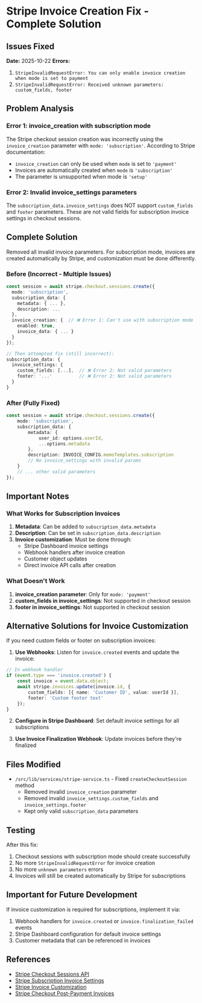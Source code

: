 # Stripe Invoice Creation Fix - Complete Solution

## Issues Fixed

**Date:** 2025-10-22
**Errors:**

1. `StripeInvalidRequestError: You can only enable invoice creation when mode is set to payment`
2. `StripeInvalidRequestError: Received unknown parameters: custom_fields, footer`

## Problem Analysis

### Error 1: invoice_creation with subscription mode

The Stripe checkout session creation was incorrectly using the `invoice_creation` parameter with `mode: 'subscription'`. According to Stripe documentation:

- `invoice_creation` can only be used when `mode` is set to `'payment'`
- Invoices are automatically created when `mode` is `'subscription'`
- The parameter is unsupported when mode is `'setup'`

### Error 2: Invalid invoice_settings parameters

The `subscription_data.invoice_settings` does NOT support `custom_fields` and `footer` parameters. These are not valid fields for subscription invoice settings in checkout sessions.

## Complete Solution

Removed all invalid invoice parameters. For subscription mode, invoices are created automatically by Stripe, and customization must be done differently.

### Before (Incorrect - Multiple Issues)

```typescript
const session = await stripe.checkout.sessions.create({
  mode: 'subscription',
  subscription_data: {
    metadata: { ... },
    description: ...
  },
  invoice_creation: {  // ❌ Error 1: Can't use with subscription mode
    enabled: true,
    invoice_data: { ... }
  }
});

// Then attempted fix (still incorrect):
subscription_data: {
  invoice_settings: {
    custom_fields: [...],  // ❌ Error 2: Not valid parameters
    footer: '...'          // ❌ Error 2: Not valid parameters
  }
}
```

### After (Fully Fixed)

```typescript
const session = await stripe.checkout.sessions.create({
	mode: 'subscription',
	subscription_data: {
		metadata: {
			user_id: options.userId,
			...options.metadata
		},
		description: INVOICE_CONFIG.memoTemplates.subscription
		// No invoice_settings with invalid params
	}
	// ... other valid parameters
});
```

## Important Notes

### What Works for Subscription Invoices

1. **Metadata**: Can be added to `subscription_data.metadata`
2. **Description**: Can be set in `subscription_data.description`
3. **Invoice customization**: Must be done through:
    - Stripe Dashboard invoice settings
    - Webhook handlers after invoice creation
    - Customer object updates
    - Direct invoice API calls after creation

### What Doesn't Work

1. **invoice_creation parameter**: Only for `mode: 'payment'`
2. **custom_fields in invoice_settings**: Not supported in checkout session
3. **footer in invoice_settings**: Not supported in checkout session

## Alternative Solutions for Invoice Customization

If you need custom fields or footer on subscription invoices:

1. **Use Webhooks**: Listen for `invoice.created` events and update the invoice:

```typescript
// In webhook handler
if (event.type === 'invoice.created') {
	const invoice = event.data.object;
	await stripe.invoices.update(invoice.id, {
		custom_fields: [{ name: 'Customer ID', value: userId }],
		footer: 'Custom footer text'
	});
}
```

2. **Configure in Stripe Dashboard**: Set default invoice settings for all subscriptions

3. **Use Invoice Finalization Webhook**: Update invoices before they're finalized

## Files Modified

- `/src/lib/services/stripe-service.ts` - Fixed `createCheckoutSession` method
    - Removed invalid `invoice_creation` parameter
    - Removed invalid `invoice_settings.custom_fields` and `invoice_settings.footer`
    - Kept only valid `subscription_data` parameters

## Testing

After this fix:

1. Checkout sessions with subscription mode should create successfully
2. No more `StripeInvalidRequestError` for invoice creation
3. No more `unknown parameters` errors
4. Invoices will still be created automatically by Stripe for subscriptions

## Important for Future Development

If invoice customization is required for subscriptions, implement it via:

1. Webhook handlers for `invoice.created` or `invoice.finalization_failed` events
2. Stripe Dashboard configuration for default invoice settings
3. Customer metadata that can be referenced in invoices

## References

- [Stripe Checkout Sessions API](https://stripe.com/docs/api/checkout/sessions/create)
- [Stripe Subscription Invoice Settings](https://stripe.com/docs/api/checkout/sessions/create#create_checkout_session-subscription_data)
- [Stripe Invoice Customization](https://stripe.com/docs/invoicing/customize)
- [Stripe Checkout Post-Payment Invoices](https://stripe.com/docs/payments/checkout/post-payment-invoices)
